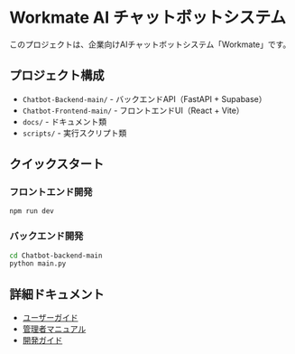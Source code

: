# Workmate AI チャットボットシステム

このプロジェクトは、企業向けAIチャットボットシステム「Workmate」です。

## プロジェクト構成

- `Chatbot-Backend-main/` - バックエンドAPI（FastAPI + Supabase）
- `Chatbot-Frontend-main/` - フロントエンドUI（React + Vite）
- `docs/` - ドキュメント類
- `scripts/` - 実行スクリプト類

## クイックスタート

### フロントエンド開発
```bash
npm run dev
```

### バックエンド開発
```bash
cd Chatbot-backend-main
python main.py
```

## 詳細ドキュメント

- [ユーザーガイド](./WORKMATE_USER_GUIDE.md)
- [管理者マニュアル](./admin-manual.md)
- [開発ガイド](./guide-analysis.md) 